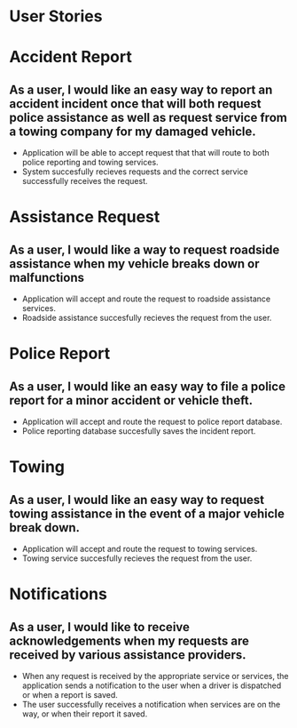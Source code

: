 # User Stories


# Accident Report
## As a user, I would like an easy way to report an accident incident once that will both request police assistance as well as request service from a towing company for my damaged vehicle.
- Application will be able to accept request that that will route to both police reporting and towing services.
- System succesfully recieves requests and the correct service successfully receives the request.


# Assistance Request
## As a user, I would like a way to request roadside assistance when my vehicle breaks down or malfunctions
- Application will accept and route the request to roadside assistance services.
- Roadside assistance succesfully recieves the request from the user.


# Police Report
## As a user, I would like an easy way to file a police report for a minor accident or vehicle theft.
- Application will accept and route the request to police report database.
- Police reporting database succesfully saves the incident report.


# Towing
## As a user, I would like an easy way to request towing assistance in the event of a major vehicle break down.
- Application will accept and route the request to towing services.
- Towing service succesfully recieves the request from the user.


# Notifications
## As a user, I would like to receive acknowledgements when my requests are received by various assistance providers.
- When any request is received by the appropriate service or services, the application sends a notification to the user when a driver is dispatched or when a report is saved.
- The user successfully receives a notification when services are on the way, or when their report it saved.


